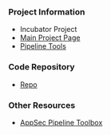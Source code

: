 ### Project Information

* Incubator Project
* [Main Project Page](https://owasp.org/www-project-appsec-pipeline/)
* [Pipeline Tools](https://owasp.org/www-project-appsec-pipeline/pipeline-tools.html)

### Code Repository

* [Repo](https://github.com/appsecpipeline)

### Other Resources

* [AppSec Pipeline Toolbox](https://www.appsecpipeline.org/)
